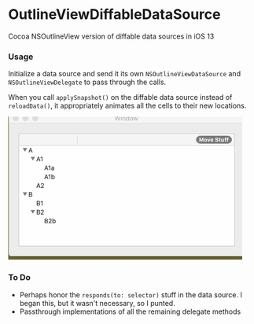 # OutlineViewDiffableDataSource
Cocoa NSOutlineView version of diffable data sources in iOS 13

### Usage

Initialize a data source and send it its own `NSOutlineViewDataSource` and `NSOutlineViewDelegate` to pass through the calls.

When you call `applySnapshot()` on the diffable data source instead of `reloadData()`, it appropriately animates all the cells to their new locations.

![Sample app](diff.gif)

### To Do

- Perhaps honor the `responds(to: selector)` stuff in the data source. I began this, but it wasn't necessary, so I punted.
- Passthrough implementations of all the remaining delegate methods
